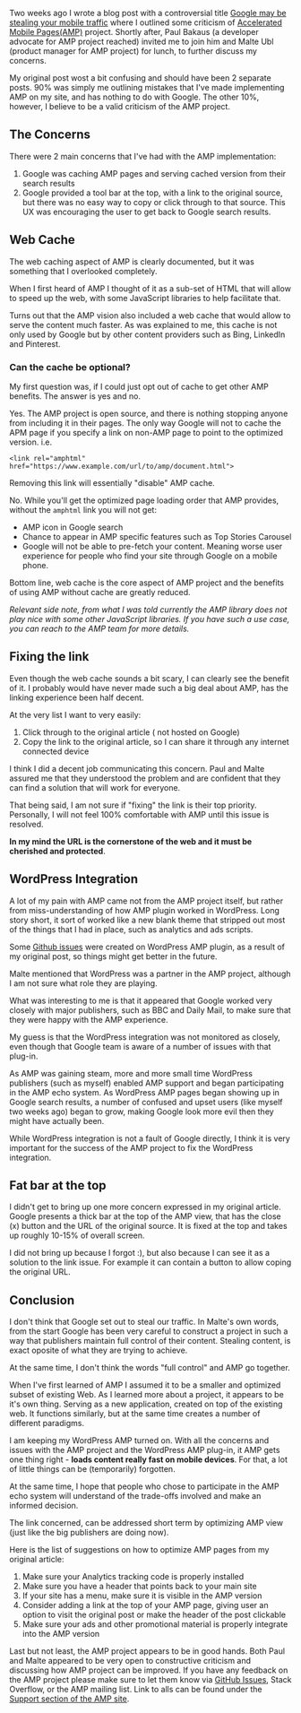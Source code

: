 Two weeks ago I wrote a blog post with a controversial title [Google may be stealing your mobile traffic](https://www.alexkras.com/google-may-be-stealing-your-mobile-traffic/) where I outlined some criticism of [Accelerated Mobile Pages(AMP)](https://www.ampproject.org/) project. Shortly after, Paul Bakaus (a developer advocate for AMP project reached) invited me to join him and Malte Ubl (product manager for AMP project) for lunch, to further discuss my concerns.

My original post wost a bit confusing and should have been 2 separate posts. 90% was simply me outlining mistakes that I've made implementing AMP on my site, and has nothing to do with Google. The other 10%, however, I believe to be a valid criticism of the AMP project.

## The Concerns

There were 2 main concerns that I've had with the AMP implementation:

1. Google was caching AMP pages and serving cached version from their search results
1. Google provided a tool bar at the top, with a link to the original source, but there was no easy way to copy or click through to that source. This UX was encouraging the user to get back to Google search results.

## Web Cache

The web caching aspect of AMP is clearly documented, but it was something that I overlooked completely.  

When I first heard of AMP I thought of it as a sub-set of HTML that will allow to speed up the web, with some JavaScript libraries to help facilitate that.

Turns out that the AMP vision also included a web cache that would allow to serve the content much faster. As was explained to me, this cache is not only used by Google but by other content providers such as Bing, LinkedIn and Pinterest.

### Can the cache be optional?

My first question was, if I could just opt out of cache to get other AMP benefits. The answer is yes and no.

Yes. The AMP project is open source, and there is nothing stopping anyone from including it in their pages. The only way Google will not to cache the APM page if you specify a link on non-AMP page to point to the optimized version. i.e.

`<link rel="amphtml" href="https://www.example.com/url/to/amp/document.html">`

Removing this link will essentially "disable" AMP cache.

No. While you'll get the optimized page loading order that AMP provides, without the `amphtml` link you will not get:

- AMP icon in Google search
- Chance to appear in AMP specific features such as Top Stories Carousel
- Google will not be able to pre-fetch your content. Meaning worse user experience for people who find your site through Google on a mobile phone.

Bottom line, web cache is the core aspect of AMP project and the benefits of using AMP without cache are greatly reduced.

*Relevant side note, from what I was told currently the AMP library does not play nice with some other JavaScript libraries. If you have such a use case, you can reach to the AMP team for more details.*

## Fixing the link

Even though the web cache sounds a bit scary, I can clearly see the benefit of it. I probably would have never made such a big deal about AMP, has the linking experience been half decent.

At the very list I want to very easily:

1. Click through to the original article ( not hosted on Google)
1. Copy the link to the original article, so I can share it through any internet connected device

I think I did a decent job communicating this concern. Paul and Malte assured me that they understood the problem and are confident that they can find a solution that will work for everyone.

That being said, I am not sure if "fixing" the link is their top priority. Personally, I will not feel 100% comfortable with AMP until this issue is resolved.

**In my mind the URL is the cornerstone of the web and it must be cherished and protected**.

## WordPress Integration

A lot of my pain with AMP came not from the AMP project itself, but rather from miss-understanding of how AMP plugin worked in WordPress. Long story short, it sort of worked like a new blank theme that stripped out most of the things that I had in place, such as analytics and ads scripts.

Some [Github issues](https://www.alexkras.com/google-may-be-stealing-your-mobile-traffic/#comment-55326) were created on WordPress AMP plugin, as a result of my original post, so things might get better in the future.

Malte mentioned that WordPress was a partner in the AMP project, although I am not sure what role they are playing.

What was interesting to me is that it appeared that Google worked very closely with major publishers, such as BBC and Daily Mail, to make sure that they were happy with the AMP experience.

My guess is that the WordPress integration was not monitored as closely, even though that Google team is aware of a number of issues with that plug-in.

As AMP was gaining steam, more and more small time WordPress publishers (such as myself) enabled AMP support and began participating in the AMP echo system. As WordPress AMP pages began showing up in Google search results, a number of confused and upset users (like myself two weeks ago) began to grow, making Google look more evil then they might have actually been.

While WordPress integration is not a fault of Google directly, I think it is very important for the success of the AMP project to fix the WordPress integration.

## Fat bar at the top

I didn't get to bring up one more concern expressed in my original article. Google presents a thick bar at the top of the AMP view, that has the close (x) button and the URL of the original source. It is fixed at the top and takes up roughly 10-15% of overall screen.

I did not bring up because I forgot :), but also because I can see it as a solution to the link issue. For example it can contain a button to allow coping the original URL.

## Conclusion

I don't think that Google set out to steal our traffic. In Malte's own words, from the start Google has been very careful to construct a project in such a way that publishers maintain full control of their content. Stealing content, is exact oposite of what they are trying to achieve.

At the same time, I don't think the words "full control" and AMP go together.

When I've first learned of AMP I assumed it to be a smaller and optimized subset of existing Web. As I learned more about a project, it appears to be it's own thing. Serving as a new application, created on top of the existing web. It functions similarly, but at the same time creates a number of different paradigms.

I am keeping my WordPress AMP turned on. With all the concerns and issues with the AMP project and the WordPress AMP plug-in, it AMP gets one thing right - **loads content really fast on mobile devices**. For that, a lot of little things can be (temporarily) forgotten.

At the same time, I hope that people who chose to participate in the AMP echo system will understand of the trade-offs involved and make an informed decision.

The link concerned, can be addressed short term by optimizing AMP view (just like the big publishers are doing now). 

Here is the list of suggestions on how to optimize AMP pages from my original article:

1. Make sure your Analytics tracking code is properly installed
1. Make sure you have a header that points back to your main site
1. If your site has a menu, make sure it is visible in the AMP version
1. Consider adding a link at the top of your AMP page, giving user an option to visit the original post or make the header of the post clickable
1. Make sure your ads and other promotional material is properly integrate into the AMP version

Last but not least, the AMP project appears to be in good hands. Both Paul and Malte appeared to be very open to constructive criticism and discussing how AMP project can be improved. If you have any feedback on the AMP project please make sure to let them know via [GitHub Issues](https://github.com/ampproject/amphtml/issues/new), Stack Overflow, or the AMP mailing list. Link to alls can be found under the [Support section of the AMP site](https://www.ampproject.org/support/faqs/).  
